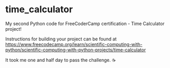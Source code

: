 # time_calculator

My second Python code for FreeCoderCamp certification - Time Calculator project!

Instructions for building your project can be found at https://www.freecodecamp.org/learn/scientific-computing-with-python/scientific-computing-with-python-projects/time-calculator

It took me one and half day to pass the challenge. ☕️
